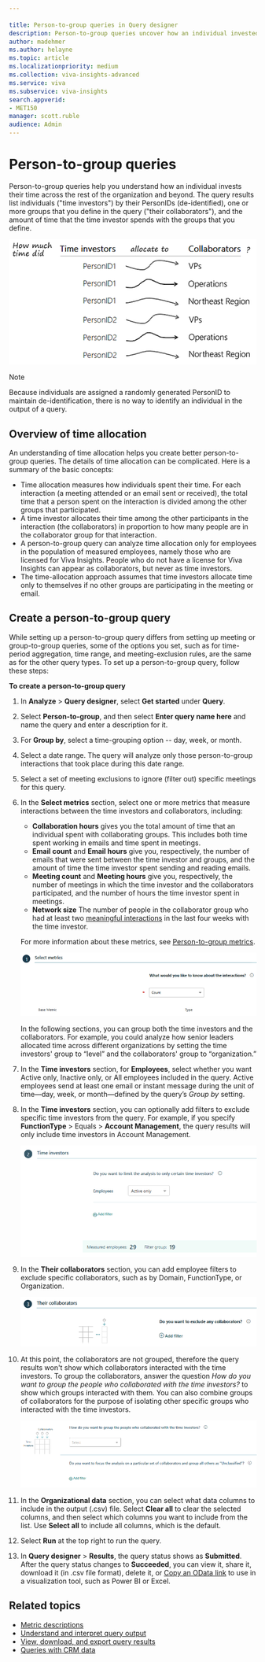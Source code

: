 ```yaml
---

title: Person-to-group queries in Query designer
description: Person-to-group queries uncover how an individual invested their time across the rest of the organization and beyond
author: madehmer
ms.author: helayne
ms.topic: article
ms.localizationpriority: medium 
ms.collection: viva-insights-advanced 
ms.service: viva 
ms.subservice: viva-insights 
search.appverid: 
- MET150 
manager: scott.ruble
audience: Admin
---
```


# Person-to-group queries

Person-to-group queries help you understand how an individual invests their time across the rest of the organization and beyond. The query results list individuals ("time investors") by their PersonIDs (de-identified), one or more groups that you define in the query ("their collaborators"), and the amount of time that the time investor spends with the groups that you define.

![Time investors allocate time to groups.](../Images/WpA/tutorials/p2g-query.png)

>[!Note]
>Because individuals are assigned a randomly generated PersonID to maintain de-identification, there is no way to identify an individual in the output of a query.

## Overview of time allocation

An understanding of time allocation helps you create better person-to-group queries. The details of time allocation can be complicated. Here is a summary of the basic concepts:

* Time allocation measures how individuals spent their time. For each interaction (a meeting attended or an email sent or received), the total time that a person spent on the interaction is divided among the other groups that participated.
* A time investor allocates their time among the other participants in the interaction (the collaborators) in proportion to how many people are in the collaborator group for that interaction.
* A person-to-group query can analyze time allocation only for employees in the population of measured employees, namely those who are licensed for Viva Insights. People who do not have a license for Viva Insights can appear as collaborators, but never as time investors.
* The time-allocation approach assumes that time investors allocate time only to themselves if no other groups are participating in the meeting or email.

## Create a person-to-group query

While setting up a person-to-group query differs from setting up meeting or group-to-group queries, some of the options you set, such as for time-period aggregation, time range, and meeting-exclusion rules, are the same as for the other query types. To set up a person-to-group query, follow these steps:

**To create a person-to-group query**

1. In **Analyze** > **Query designer**, select **Get started** under **Query**.
2. Select **Person-to-group**, and then select **Enter query name here** and name the query and enter a description for it.
3. For **Group by**, select a time-grouping option -- day, week, or month.
4. Select a date range. The query will analyze only those person-to-group interactions that took place during this date range.
5. Select a set of meeting exclusions to ignore (filter out) specific meetings for this query.
6. In the **Select metrics** section, select one or more metrics that measure interactions between the time investors and collaborators, including:

   * **Collaboration hours** gives you the total amount of time that an individual spent with collaborating groups. This includes both time spent working in emails and time spent in meetings.
   * **Email count** and **Email hours** give you, respectively, the number of emails that were sent between the time investor and groups, and the amount of time the time investor spent sending and reading emails.
   * **Meeting count** and **Meeting hours** give you, respectively, the number of meetings in which the time investor and the collaborators participated, and the number of hours the time investor spent in meetings.
   * **Network size** The number of people in the collaborator group who had at least two [meaningful interactions](../use/glossary.md#meaningful-interaction-define) in the last four weeks with the time investor.

   For more information about these metrics, see [Person-to-group metrics](../use/metric-definitions.md#person-to-group-metrics).

      ![Select metrics.](../Images/WpA/tutorials/g2g-01-select-metrics.png)

    In the following sections, you can group both the time investors and the collaborators. For example, you could analyze how senior leaders allocated time across different organizations by setting the time investors' group to “level” and the collaborators' group to “organization.”
7. In the **Time investors** section, for **Employees**, select whether you want Active only, Inactive only, or All employees included in the query. Active employees send at least one email or instant message during the unit of time—day, week, or month—defined by the query’s *Group by* setting.

8. In the **Time investors** section, you can optionally add filters to exclude specific time investors from the query. For example, if you specify **FunctionType** > Equals > **Account Management**, the query results will only include time investors in Account Management.

   ![Group and filter time investors.](../Images/WpA/tutorials/p2g-time-investors.png)

9. In the **Their collaborators** section, you can add employee filters to exclude specific collaborators, such as by Domain, FunctionType, or Organization.

   ![Exclude collaborators.](../Images/WpA/tutorials/g2g-03-exclude-collaborators.png)

10. At this point, the collaborators are not grouped, therefore the query results won't show which collaborators interacted with the time investors. To group the collaborators, answer the question *How do you want to group the people who collaborated with the time investors?* to show which groups interacted with them. You can also combine groups of collaborators for the purpose of isolating other specific groups who interacted with the time investors.

    ![Group collaborators.](../Images/WpA/tutorials/g2g-04-group-collaborators.png)

11. In the **Organizational data** section, you can select what data columns to include in the output (.csv) file. Select **Clear all** to clear the selected columns, and then select which columns you want to include from the list. Use **Select all** to include all columns, which is the default.
12. Select **Run** at the top right to run the query.
13. In **Query designer** > **Results**, the query status shows as **Submitted**. After the query status changes to **Succeeded**, you can view it, share it, download it (in .csv file format), delete it, or [Copy an OData link](../use/view-download-and-export-query-results.md#get-a-link-for-an-odata-feed-to-use-in-power-bi) to use in a visualization tool, such as Power BI or Excel.

## Related topics

* [Metric descriptions](../Use/Metric-definitions.md)
* [Understand and interpret query output](../Use/csv-query-output-file.md)
* [View, download, and export query results](../Use/View-download-and-export-query-results.md)
* [Queries with CRM data](../tutorials/crm-queries.md)

